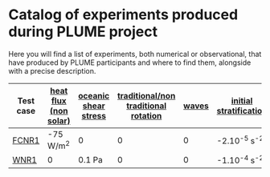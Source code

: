 # Catalog of experiments produced during PLUME project

Here you will find a list of experiments, both numerical or observational, that have produced by PLUME participants and where to find them, alongside with a precise description.

| Test case | [heat flux (non solar)](test_cases_description/non_solar_heat_flux.md) | [oceanic shear stress](test_cases_description/oceanic_shear_stress.md)  | [traditional/non traditional rotation](test_cases_description/rotation.md)   | [waves](test_cases_description/waves.md)  | [initial stratification](test_cases_description/initial_stratification.md)  | [solar flux](test_cases_description/solar_flux.md)  | [freshwater](test_cases_description/freshwater.md)  | 
| ---------------- | ------| ---- | ---- | ---- | ---- | ---- | ---- |
| [FCNR1](test_cases_description/FCNR1.md) | -75 W/m<sup>2</sup> | 0 | 0 | 0 | -2.10<sup>-5</sup> s<sup>-2</sup> | 0 |  0 |
| [WNR1](test_cases_description/WNR1.md) | 0 | 0.1 Pa | 0 | 0 | -1.10<sup>-4</sup> s<sup>-2</sup>  | 0 |  0 |


